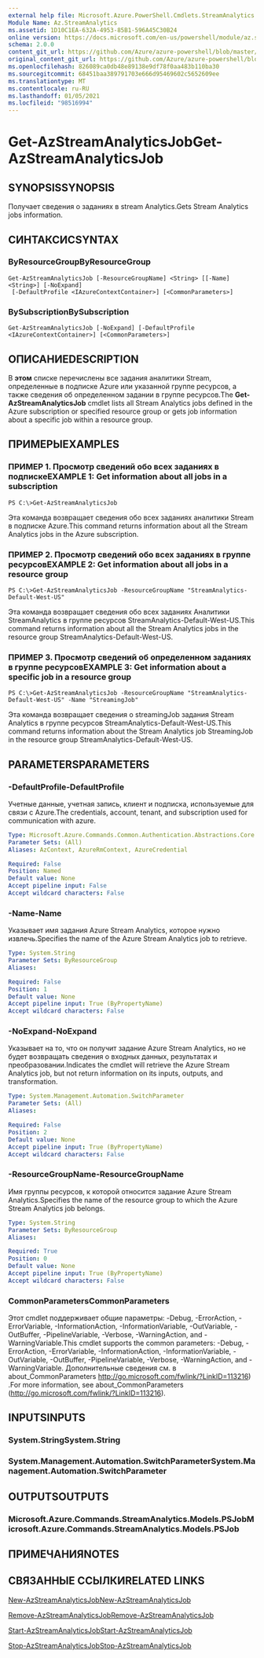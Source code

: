 ```yaml
---
external help file: Microsoft.Azure.PowerShell.Cmdlets.StreamAnalytics.dll-Help.xml
Module Name: Az.StreamAnalytics
ms.assetid: 1D10C1EA-632A-4953-85B1-596A45C30B24
online version: https://docs.microsoft.com/en-us/powershell/module/az.streamanalytics/get-azstreamanalyticsjob
schema: 2.0.0
content_git_url: https://github.com/Azure/azure-powershell/blob/master/src/StreamAnalytics/StreamAnalytics/help/Get-AzStreamAnalyticsJob.md
original_content_git_url: https://github.com/Azure/azure-powershell/blob/master/src/StreamAnalytics/StreamAnalytics/help/Get-AzStreamAnalyticsJob.md
ms.openlocfilehash: 826089ca0db48e89138e9df78f0aa483b110ba30
ms.sourcegitcommit: 68451baa389791703e666d95469602c5652609ee
ms.translationtype: MT
ms.contentlocale: ru-RU
ms.lasthandoff: 01/05/2021
ms.locfileid: "98516994"
---
```

# <span data-ttu-id="f7b49-101">Get-AzStreamAnalyticsJob</span><span class="sxs-lookup"><span data-stu-id="f7b49-101">Get-AzStreamAnalyticsJob</span></span>

## <span data-ttu-id="f7b49-102">SYNOPSIS</span><span class="sxs-lookup"><span data-stu-id="f7b49-102">SYNOPSIS</span></span>
<span data-ttu-id="f7b49-103">Получает сведения о заданиях в stream Analytics.</span><span class="sxs-lookup"><span data-stu-id="f7b49-103">Gets Stream Analytics jobs information.</span></span>

## <span data-ttu-id="f7b49-104">СИНТАКСИС</span><span class="sxs-lookup"><span data-stu-id="f7b49-104">SYNTAX</span></span>

### <span data-ttu-id="f7b49-105">ByResourceGroup</span><span class="sxs-lookup"><span data-stu-id="f7b49-105">ByResourceGroup</span></span>
```
Get-AzStreamAnalyticsJob [-ResourceGroupName] <String> [[-Name] <String>] [-NoExpand]
 [-DefaultProfile <IAzureContextContainer>] [<CommonParameters>]
```

### <span data-ttu-id="f7b49-106">BySubscription</span><span class="sxs-lookup"><span data-stu-id="f7b49-106">BySubscription</span></span>
```
Get-AzStreamAnalyticsJob [-NoExpand] [-DefaultProfile <IAzureContextContainer>] [<CommonParameters>]
```

## <span data-ttu-id="f7b49-107">ОПИСАНИЕ</span><span class="sxs-lookup"><span data-stu-id="f7b49-107">DESCRIPTION</span></span>
<span data-ttu-id="f7b49-108">В **этом** списке перечислены все задания аналитики Stream, определенные в подписке Azure или указанной группе ресурсов, а также сведения об определенном задании в группе ресурсов.</span><span class="sxs-lookup"><span data-stu-id="f7b49-108">The **Get-AzStreamAnalyticsJob** cmdlet lists all Stream Analytics jobs defined in the Azure subscription or specified resource group or gets job information about a specific job within a resource group.</span></span>

## <span data-ttu-id="f7b49-109">ПРИМЕРЫ</span><span class="sxs-lookup"><span data-stu-id="f7b49-109">EXAMPLES</span></span>

### <span data-ttu-id="f7b49-110">ПРИМЕР 1. Просмотр сведений обо всех заданиях в подписке</span><span class="sxs-lookup"><span data-stu-id="f7b49-110">EXAMPLE 1: Get information about all jobs in a subscription</span></span>
```
PS C:\>Get-AzStreamAnalyticsJob
```

<span data-ttu-id="f7b49-111">Эта команда возвращает сведения обо всех заданиях аналитики Stream в подписке Azure.</span><span class="sxs-lookup"><span data-stu-id="f7b49-111">This command returns information about all the Stream Analytics jobs in the Azure subscription.</span></span>

### <span data-ttu-id="f7b49-112">ПРИМЕР 2. Просмотр сведений обо всех заданиях в группе ресурсов</span><span class="sxs-lookup"><span data-stu-id="f7b49-112">EXAMPLE 2: Get information about all jobs in a resource group</span></span>
```
PS C:\>Get-AzStreamAnalyticsJob -ResourceGroupName "StreamAnalytics-Default-West-US"
```

<span data-ttu-id="f7b49-113">Эта команда возвращает сведения обо всех заданиях Аналитики StreamAnalytics в группе ресурсов StreamAnalytics-Default-West-US.</span><span class="sxs-lookup"><span data-stu-id="f7b49-113">This command returns information about all the Stream Analytics jobs in the resource group StreamAnalytics-Default-West-US.</span></span>

### <span data-ttu-id="f7b49-114">ПРИМЕР 3. Просмотр сведений об определенном заданиях в группе ресурсов</span><span class="sxs-lookup"><span data-stu-id="f7b49-114">EXAMPLE 3: Get information about a specific job in a resource group</span></span>
```
PS C:\>Get-AzStreamAnalyticsJob -ResourceGroupName "StreamAnalytics-Default-West-US" -Name "StreamingJob"
```

<span data-ttu-id="f7b49-115">Эта команда возвращает сведения о streamingJob задания Stream Analytics в группе ресурсов StreamAnalytics-Default-West-US.</span><span class="sxs-lookup"><span data-stu-id="f7b49-115">This command returns information about the Stream Analytics job StreamingJob in the resource group StreamAnalytics-Default-West-US.</span></span>

## <span data-ttu-id="f7b49-116">PARAMETERS</span><span class="sxs-lookup"><span data-stu-id="f7b49-116">PARAMETERS</span></span>

### <span data-ttu-id="f7b49-117">-DefaultProfile</span><span class="sxs-lookup"><span data-stu-id="f7b49-117">-DefaultProfile</span></span>
<span data-ttu-id="f7b49-118">Учетные данные, учетная запись, клиент и подписка, используемые для связи с Azure.</span><span class="sxs-lookup"><span data-stu-id="f7b49-118">The credentials, account, tenant, and subscription used for communication with azure.</span></span>

```yaml
Type: Microsoft.Azure.Commands.Common.Authentication.Abstractions.Core.IAzureContextContainer
Parameter Sets: (All)
Aliases: AzContext, AzureRmContext, AzureCredential

Required: False
Position: Named
Default value: None
Accept pipeline input: False
Accept wildcard characters: False
```

### <span data-ttu-id="f7b49-119">-Name</span><span class="sxs-lookup"><span data-stu-id="f7b49-119">-Name</span></span>
<span data-ttu-id="f7b49-120">Указывает имя задания Azure Stream Analytics, которое нужно извлечь.</span><span class="sxs-lookup"><span data-stu-id="f7b49-120">Specifies the name of the Azure Stream Analytics job to retrieve.</span></span>

```yaml
Type: System.String
Parameter Sets: ByResourceGroup
Aliases:

Required: False
Position: 1
Default value: None
Accept pipeline input: True (ByPropertyName)
Accept wildcard characters: False
```

### <span data-ttu-id="f7b49-121">-NoExpand</span><span class="sxs-lookup"><span data-stu-id="f7b49-121">-NoExpand</span></span>
<span data-ttu-id="f7b49-122">Указывает на то, что он получит задание Azure Stream Analytics, но не будет возвращать сведения о входных данных, результатах и преобразовании.</span><span class="sxs-lookup"><span data-stu-id="f7b49-122">Indicates the cmdlet will retrieve the Azure Stream Analytics job, but not return information on its inputs, outputs, and transformation.</span></span>

```yaml
Type: System.Management.Automation.SwitchParameter
Parameter Sets: (All)
Aliases:

Required: False
Position: 2
Default value: None
Accept pipeline input: True (ByPropertyName)
Accept wildcard characters: False
```

### <span data-ttu-id="f7b49-123">-ResourceGroupName</span><span class="sxs-lookup"><span data-stu-id="f7b49-123">-ResourceGroupName</span></span>
<span data-ttu-id="f7b49-124">Имя группы ресурсов, к которой относится задание Azure Stream Analytics.</span><span class="sxs-lookup"><span data-stu-id="f7b49-124">Specifies the name of the resource group to which the Azure Stream Analytics job belongs.</span></span>

```yaml
Type: System.String
Parameter Sets: ByResourceGroup
Aliases:

Required: True
Position: 0
Default value: None
Accept pipeline input: True (ByPropertyName)
Accept wildcard characters: False
```

### <span data-ttu-id="f7b49-125">CommonParameters</span><span class="sxs-lookup"><span data-stu-id="f7b49-125">CommonParameters</span></span>
<span data-ttu-id="f7b49-126">Этот cmdlet поддерживает общие параметры: -Debug, -ErrorAction, -ErrorVariable, -InformationAction, -InformationVariable, -OutVariable, -OutBuffer, -PipelineVariable, -Verbose, -WarningAction, and -WarningVariable.</span><span class="sxs-lookup"><span data-stu-id="f7b49-126">This cmdlet supports the common parameters: -Debug, -ErrorAction, -ErrorVariable, -InformationAction, -InformationVariable, -OutVariable, -OutBuffer, -PipelineVariable, -Verbose, -WarningAction, and -WarningVariable.</span></span> <span data-ttu-id="f7b49-127">Дополнительные сведения см. в about_CommonParameters http://go.microsoft.com/fwlink/?LinkID=113216) .</span><span class="sxs-lookup"><span data-stu-id="f7b49-127">For more information, see about_CommonParameters (http://go.microsoft.com/fwlink/?LinkID=113216).</span></span>

## <span data-ttu-id="f7b49-128">INPUTS</span><span class="sxs-lookup"><span data-stu-id="f7b49-128">INPUTS</span></span>

### <span data-ttu-id="f7b49-129">System.String</span><span class="sxs-lookup"><span data-stu-id="f7b49-129">System.String</span></span>

### <span data-ttu-id="f7b49-130">System.Management.Automation.SwitchParameter</span><span class="sxs-lookup"><span data-stu-id="f7b49-130">System.Management.Automation.SwitchParameter</span></span>

## <span data-ttu-id="f7b49-131">OUTPUTS</span><span class="sxs-lookup"><span data-stu-id="f7b49-131">OUTPUTS</span></span>

### <span data-ttu-id="f7b49-132">Microsoft.Azure.Commands.StreamAnalytics.Models.PSJob</span><span class="sxs-lookup"><span data-stu-id="f7b49-132">Microsoft.Azure.Commands.StreamAnalytics.Models.PSJob</span></span>

## <span data-ttu-id="f7b49-133">ПРИМЕЧАНИЯ</span><span class="sxs-lookup"><span data-stu-id="f7b49-133">NOTES</span></span>

## <span data-ttu-id="f7b49-134">СВЯЗАННЫЕ ССЫЛКИ</span><span class="sxs-lookup"><span data-stu-id="f7b49-134">RELATED LINKS</span></span>

[<span data-ttu-id="f7b49-135">New-AzStreamAnalyticsJob</span><span class="sxs-lookup"><span data-stu-id="f7b49-135">New-AzStreamAnalyticsJob</span></span>](./New-AzStreamAnalyticsJob.md)

[<span data-ttu-id="f7b49-136">Remove-AzStreamAnalyticsJob</span><span class="sxs-lookup"><span data-stu-id="f7b49-136">Remove-AzStreamAnalyticsJob</span></span>](./Remove-AzStreamAnalyticsJob.md)

[<span data-ttu-id="f7b49-137">Start-AzStreamAnalyticsJob</span><span class="sxs-lookup"><span data-stu-id="f7b49-137">Start-AzStreamAnalyticsJob</span></span>](./Start-AzStreamAnalyticsJob.md)

[<span data-ttu-id="f7b49-138">Stop-AzStreamAnalyticsJob</span><span class="sxs-lookup"><span data-stu-id="f7b49-138">Stop-AzStreamAnalyticsJob</span></span>](./Stop-AzStreamAnalyticsJob.md)


